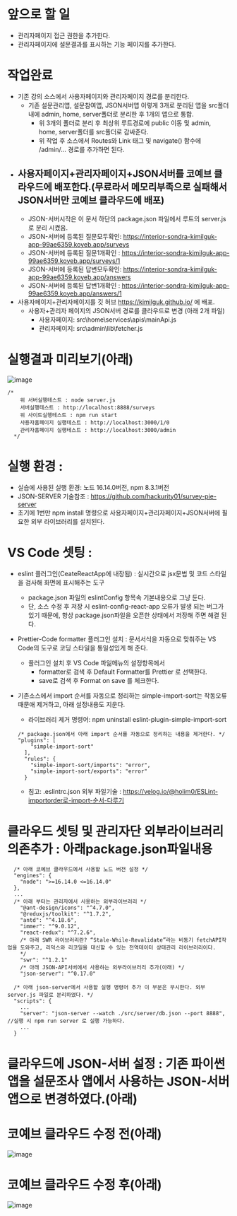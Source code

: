 # 앞으로 할 일

- 관리자페이지 접근 권한을 추가한다.
- 관리자페이지에 설문결과를 표시하는 기능 페이지를 추가한다.

# 작업완료

- 기존 강의 소스에서 사용자페이지와 관리자페이지 경로를 분리한다.
  - 기존 설문관리앱, 설문참여앱, JSON서버앱 이렇게 3개로 분리된 앱을 src폴더 내에 admin, home, server폴더로 분리한 후 1개의 앱으로 통합.
    - 위 3개의 폴더로 분리 후 최상위 루트경로에 public 이동 및 admin, home, server폴더를 src폴더로 감싸준다.
    - 위 작업 후 소스에서 Routes와 Link 태그 및 navigate() 함수에 /admin/... 경로를 추가하면 된다.
- ## 사용자페이지+관리자페이지+JSON서버를 코예브 클라우드에 배포한다.(무료라서 메모리부족으로 실패해서 JSON서버만 코예브 클라우드에 배포)
  - JSON-서버시작은 이 문서 하단의 package.json 파일에서 루트의 server.js로 분리 시켰음.
  - JSON-서버에 등록된 질문모두확인: https://interior-sondra-kimilguk-app-99ae6359.koyeb.app/surveys
  - JSON-서버에 등록된 질문1개확인 : https://interior-sondra-kimilguk-app-99ae6359.koyeb.app/surveys/1
  - JSON-서버에 등록된 답변모두확인: https://interior-sondra-kimilguk-app-99ae6359.koyeb.app/answers
  - JSON-서버에 등록된 답변1개확인 : https://interior-sondra-kimilguk-app-99ae6359.koyeb.app/answers/1
- 사용자페이지+관리자페이지를 깃 허브 https://kimilguk.github.io/ 에 배포.
  - 사용자+관리자 페이지의 JSON서버 경로를 클라우드로 변경 (아래 2개 파일)
    - 사용자페이지: src\home\services\apis\mainApi.js
    - 관리자페이지: src\admin\lib\fetcher.js

# 실행결과 미리보기(아래)

![image](./git_preview/preview.jpg)

```
/*
    위 서버실행테스트 : node server.js
    서버실행테스트 : http://localhost:8888/surveys
    위 사이트실행테스트 : npm run start
    사용자홈페이지 실행테스트 : http://localhost:3000/1/0
    관리자홈페이지 실행테스트 : http://localhost:3000/admin
  */
```

# 실행 환경 :

- 실습에 사용된 실행 환경: 노드 16.14.0버전, npm 8.3.1버전
- JSON-SERVER 기술참조 : https://github.com/hackurity01/survey-pie-server
- 초기에 1번만 npm install 명령으로 사용자페이지+관리자페이지+JSON서버에 필요한 외부 라이브러리를 설치된다.

# VS Code 셋팅 :

- eslint 플러그인(CeateReactApp에 내장됨) : 실시간으로 jsx문법 및 코드 스타일을 검사해 화면에 표시해주는 도구
  - package.json 파일의 eslintConfig 항목속 기본내용으로 그냥 둔다.
  - 단, 소스 수정 후 저장 시 eslint-config-react-app 오류가 발생 되는 버그가 있기 때문에, 항상 package.json파일을 오픈한 상태에서 저장해 주면 해결 된다.
- Prettier-Code formatter 플러그인 설치 : 문서서식을 자동으로 맞춰주는 VS Code의 도구로 코딩 스타일을 통일성있게 해 준다.
  - 플러그인 설치 후 VS Code 파읾메뉴의 설정항목에서
    - formatter로 검색 후 Default Formatter를 Prettier 로 선택한다.
    - save로 검색 후 Format on save 를 체크한다.
- 기존소스에서 import 순서를 자동으로 정리하는 simple-import-sort는 작동오류때문애 제거하고, 아래 설정내용도 지운다.

  - 라이브러리 제거 명령어: npm uninstall eslint-plugin-simple-import-sort

  ```
  /* package.json에서 아래 import 순서를 자동으로 정리하는 내용을 제거한다. */
  "plugins": [
      "simple-import-sort"
    ],
    "rules": {
      "simple-import-sort/imports": "error",
      "simple-import-sort/exports": "error"
    }
  ```

  - 침고: .eslintrc.json 외부 파일기술 : https://velog.io/@holim0/ESLint-importorder로-import-순서-다루기

# 클라우드 셋팅 및 관리자단 외부라이브러리 의존추가 : 아래package.json파일내용

```
  /* 아래 코예브 클라우드에서 사용할 노드 버전 설정 */
  "engines": {
    "node": ">=16.14.0 <=16.14.0"
  },
  ...
  /* 아래 부터는 관리자에서 사용하는 외부라이브러리 */
    "@ant-design/icons": "^4.7.0",
    "@reduxjs/toolkit": "^1.7.2",
    "antd": "^4.18.6",
    "immer": "^9.0.12",
    "react-redux": "^7.2.6",
    /* 아래 SWR 라이브러리란? “Stale-While-Revalidate”라는 비동기 fetchAPI작업을 도와주고, 리덕스와 리코일을 대신할 수 있는 전역데이터 상태관리 라이브러리이다.
    */
    "swr": "^1.2.1"
    /* 아래 JSON-API서버에서 사용하는 외부라이브러리 추가(아래) */
    "json-server": "^0.17.0"

  /* 아래 json-server에서 사용할 실행 명령어 추가 이 부분은 무시한다. 외부 server.js 파일로 분리하였다. */
  "scripts": {
    ...
    "server": "json-server --watch ./src/server/db.json --port 8888", //실행 시 npm run server 로 실행 가능하다.
    ...
  }
```

# 클라우드에 JSON-서버 설정 : 기존 파이썬 앱을 설문조사 앱에서 사용하는 JSON-서버 앱으로 변경하였다.(아래)

# 코예브 클라우드 수정 전(아래)

![image](./git_preview/koyeb_cloud_old.jpg)

# 코예브 클라우드 수정 후(아래)

![image](./git_preview/koyeb_cloud_new.jpg)
